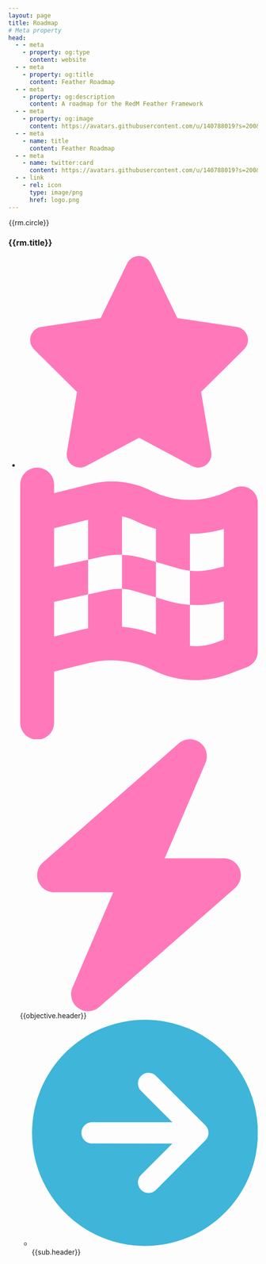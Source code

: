```yaml
---
layout: page
title: Roadmap
# Meta property
head:
  - - meta
    - property: og:type
      content: website
  - - meta
    - property: og:title
      content: Feather Roadmap
  - - meta
    - property: og:description
      content: A roadmap for the RedM Feather Framework
  - - meta
    - property: og:image
      content: https://avatars.githubusercontent.com/u/140788019?s=200&v=4
  - - meta
    - name: title
      content: Feather Roadmap
  - - meta
    - name: twitter:card
      content: https://avatars.githubusercontent.com/u/140788019?s=200&v=4
  - - link
    - rel: icon
      type: image/png
      href: logo.png
---
```


<script setup>

const roadmap = [
    {
        circle: "Jan",
        title: 'January 2024',
        objectives: [
            {
                icon: 'milestone',
                header: 'Releases to Alpha',
                sub_objects: [
                    {
                        icon:  'default',
                        header: 'Feather Core'
                    },
                    {
                        icon:  'default',
                        header: 'Feather Admin'
                    },
                    {
                        icon:  'default',
                        header: 'Feather Recipe'
                    }
                ]
            },
            {
                icon:  'start',
                header: 'Feather Inventory Begins Development'
            }
        ]
    },
    {
        circle: "Feb",
        title: 'February 2024',
        objectives: [
            {
                icon:  'default',
                header: 'Feather Character Continues Development'
            },
            {
                icon:  'default',
                header: 'Feather Inventory Continues Development'
            }
        ]
    },
    {
        circle: "Mar",
        title: 'March 2024',
        objectives: [
            {
                icon:  'start',
                header: 'Feather Weapons begins development'
            },
            {
                icon: 'milestone',
                header: 'Releases to Alpha',
                sub_objects: [
                    {
                        icon:  'default',
                        header: 'Feather Character'
                    },
                    {
                        icon:  'default',
                        header: 'Feather Inventory'
                    },
                    {
                        icon:  'default',
                        header: 'Feather Weapons by end of the month'
                    }
                ]
            }
        ]
    },
    {
        circle: "Apr",
        title: 'April 2024',
        objectives: [
            {
                icon: 'milestone',
                header: 'Feather Framework enters Beta and releases to the public!'
            },
            {
                icon:  'default',
                header: 'All Feather documentation updated'
            },
            {
                icon:  'start',
                header: 'Begin porting all BCC scripts to Feather'
            },
            {
                icon:  'start',
                header: 'Create new Feather + BCC recipe'
            }
        ]
    },
    {
        circle: "May",
        title: 'May 2024',
        objectives: [
            {
                icon: 'milestone',
                header: 'Feather Menu 2.0',
                sub_objects: [
                    {
                        icon:  'default',
                        header: 'Combine feather-progressbars into Feather Menu'
                    },
                    {
                        icon:  'default',
                        header: 'Custom Fonts'
                    },
                    {
                        icon:  'default',
                        header: 'Custom Themes'
                    }
                ]
            }
        ]
    },
    {
        circle: "Jun",
        title: 'June 2024',
        objectives: []
    },
    {
        circle: "Jul",
        title: 'July 2024',
        objectives: []
    },
    {
        circle: "Aug",
        title: 'August 2024',
        objectives: []
    },
    {
        circle: "Sep",
        title: 'September 2024',
        objectives: []
    },
    {
        circle: "Oct",
        title: 'October 2024',
        objectives: [
            {
                icon:  'default',
                header: 'First candidate date for Feather Framework full release out of Beta'
            }
        ]
    },
    {
        circle: "Nov",
        title: 'November 2024',
        objectives: [
        ]
    },
    {
        circle: "Dec",
        title: 'December 2024',
        objectives: [
            {
                icon:  'default',
                header: 'Second candidate date for Feather Framework full release out of Beta'
            },
            {
                icon:  'default',
                header: 'Apply for txadmin recipe listing'
            }
        ]
    }
]
</script>

<!-- component -->
<div class="container mx-auto w-full h-full">
  <div class="relative wrap overflow-hidden p-4 md:p-10 h-full">
    <div class="border-2-2 absolute border-opacity-80 border-primary h-full border" style="left: 50%"></div>
    <div v-for="(rm, index) in roadmap" :key="index">
        <div :class="`mb-8 flex justify-between items-center w-full ${index%2 ? 'right-timeline' : 'flex-row-reverse left-timeline' }`">
            <div class="order-1 w-5/12"></div>
            <div style="margin-left: 1px; background-color: var(--vp-c-bg);" class="z-20 flex items-center order-1 shadow-xl w-10 h-10 md:w-20 md:h-20 rounded-full border-2 border-primary">
                <div class="mx-auto font-semibold text-sm md:text-lg" style="color: var(--vp-c-text-1);">{{rm.circle}}</div>
            </div>
            <div :class="`order-1 bg-slate-800 rounded-lg shadow-xl w-5/12 px-4 py-2 md:px-6 md:py-4 border-2 border-primary`">
                <h3 :class="`mb-3 font-bold text-white text-sm md:text-xl `">{{rm.title}}</h3>
                <ul>
                    <li v-for="(objective, i) in rm.objectives" :key="i" class="mb-4">
                        <div class="flex items-top">
                            <svg v-if="objective.icon == 'default'" class="w-4 h-4 mr-2 flex-shrink-0" xmlns="http://www.w3.org/2000/svg" viewBox="0 0 576 512"><path fill="#ff79ba" d="M316.9 18C311.6 7 300.4 0 288.1 0s-23.4 7-28.8 18L195 150.3 51.4 171.5c-12 1.8-22 10.2-25.7 21.7s-.7 24.2 7.9 32.7L137.8 329 113.2 474.7c-2 12 3 24.2 12.9 31.3s23 8 33.8 2.3l128.3-68.5 128.3 68.5c10.8 5.7 23.9 4.9 33.8-2.3s14.9-19.3 12.9-31.3L438.5 329 542.7 225.9c8.6-8.5 11.7-21.2 7.9-32.7s-13.7-19.9-25.7-21.7L381.2 150.3 316.9 18z"/></svg>
                            <svg  v-if="objective.icon == 'milestone'" class="w-4 h-4 mr-2 flex-shrink-0" xmlns="http://www.w3.org/2000/svg" viewBox="0 0 448 512"><path fill="#ff79ba" d="M32 0C49.7 0 64 14.3 64 32V48l69-17.2c38.1-9.5 78.3-5.1 113.5 12.5c46.3 23.2 100.8 23.2 147.1 0l9.6-4.8C423.8 28.1 448 43.1 448 66.1V345.8c0 13.3-8.3 25.3-20.8 30l-34.7 13c-46.2 17.3-97.6 14.6-141.7-7.4c-37.9-19-81.3-23.7-122.5-13.4L64 384v96c0 17.7-14.3 32-32 32s-32-14.3-32-32V400 334 64 32C0 14.3 14.3 0 32 0zM64 187.1l64-13.9v65.5L64 252.6V318l48.8-12.2c5.1-1.3 10.1-2.4 15.2-3.3V238.7l38.9-8.4c8.3-1.8 16.7-2.5 25.1-2.1l0-64c13.6 .4 27.2 2.6 40.4 6.4l23.6 6.9v66.7l-41.7-12.3c-7.3-2.1-14.8-3.4-22.3-3.8v71.4c21.8 1.9 43.3 6.7 64 14.4V244.2l22.7 6.7c13.5 4 27.3 6.4 41.3 7.4V194c-7.8-.8-15.6-2.3-23.2-4.5l-40.8-12v-62c-13-3.8-25.8-8.8-38.2-15c-8.2-4.1-16.9-7-25.8-8.8v72.4c-13-.4-26 .8-38.7 3.6L128 173.2V98L64 114v73.1zM320 335.7c16.8 1.5 33.9-.7 50-6.8l14-5.2V251.9l-7.9 1.8c-18.4 4.3-37.3 5.7-56.1 4.5v77.4zm64-149.4V115.4c-20.9 6.1-42.4 9.1-64 9.1V194c13.9 1.4 28 .5 41.7-2.6l22.3-5.2z"/></svg>
                            <svg v-if="objective.icon == 'start'" class="w-4 h-4 mr-2 flex-shrink-0" xmlns="http://www.w3.org/2000/svg" viewBox="0 0 448 512"><path fill="#ff79ba" d="M349.4 44.6c5.9-13.7 1.5-29.7-10.6-38.5s-28.6-8-39.9 1.8l-256 224c-10 8.8-13.6 22.9-8.9 35.3S50.7 288 64 288H175.5L98.6 467.4c-5.9 13.7-1.5 29.7 10.6 38.5s28.6 8 39.9-1.8l256-224c10-8.8 13.6-22.9 8.9-35.3s-16.6-20.7-30-20.7H272.5L349.4 44.6z"/></svg>
                            <span :class="`text-xs md:text-sm text-white leading-snug tracking-wide text-opacity-100`">{{objective.header}}</span>
                        </div>
                        <ul class="ml-2 md:ml-4">
                            <li v-for="(sub, i) in objective.sub_objects" :key="i" class="flex items-top mt-2 md:mt-4">
                                <svg class="w-4 h-4 mr-2 flex-shrink-0" xmlns="http://www.w3.org/2000/svg" viewBox="0 0 512 512"><path fill="#3eb5d9" d="M0 256a256 256 0 1 0 512 0A256 256 0 1 0 0 256zM281 385c-9.4 9.4-24.6 9.4-33.9 0s-9.4-24.6 0-33.9l71-71L136 280c-13.3 0-24-10.7-24-24s10.7-24 24-24l182.1 0-71-71c-9.4-9.4-9.4-24.6 0-33.9s24.6-9.4 33.9 0L393 239c9.4 9.4 9.4 24.6 0 33.9L281 385z"/></svg>
                                <span :class="`text-xs md:text-sm text-white leading-snug tracking-wide text-opacity-100`">{{sub.header}}</span>
                            </li>
                        </ul>
                    </li>
                </ul>
            </div>
        </div>
    </div>
  </div>
</div>
